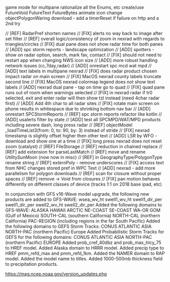 game mode for multipane
rationalize all the Enums, etc
create/use FutureVoid FutureText FutureBytes
animate icon change
objectPolygonWaring download - add a timerReset if failure on http and a 2nd try

// [REF] RadarPref shorten names
// [FIX] alerts no way back to image after set filter
// [REF] overall logic/consistency of zoom in nexrad with regards to triangles/circles
// [FIX] dual pane does not show radar time for both panes
// [ADD] spc storm reports - landscape optimization
// [ADD] spotters - show on radar option, search, mark fav, contact
// [FIX] should not need to restart app when changing NWS icon size
// [ADD] more robust handling network issues (cc,7day,radar)
// [ADD] onrestart spc mcd wat mpd
// [ADD] text labels in multipane nexrad
// [FIX] does radar product chosen impact radar on main screen
// [FIX] MacOS nexrad county labels truncate second line
// [FIX] MacOS nexrad colormap legend does not show text labels
// [ADD] nexrad dual pane - tap on time go to quad
// [FIX] quad pane runs out of room when warnings selected
// [FIX] in nexrad radar if tr0 selected, exit and enter radar will then show tzl instead (need 4char radar first)
// [ADD] Add 4th char to all radar sites
// [FIX] rotate main screen on phone results in whitespace due to shrinking bottom nav bar
// [ADD] onrestart SPCStormReports
// [REF] spc storm reports refactor like kotlin
// [ADD] usalerts filter by state
// [ADD] test all SPCMPD/WAT/MPD products including severe dash, long press radar 
// [REF] objectModel _loadTimeList3(from: 0, to: 90, by: 3) instead of stride
// [FIX] nexrad timestamp is slightly offset higher then other text
// [ADD] LSR by WFO - download and show one at a time
// [FIX] long press nexrad does not reset zoom (catalyst)
// [REF] FileStorage 
// [REF] reduction in chained replace
// [REF] add extension for parseLastMatch
// [REF] move and rename UtilitySunMoon (now now in misc)
// [REF] in GeographyType/PolygonType rename string
// [REF] externPoly - remove underscores
// [FIX] access text from NHC changes stored pref in WPC Text
// [ADD] nexrad - add more parallelism for polygon downloads
// [REF] scan for closure without proper spaces
// [REF] remove -> Void from closures
// [FIX] pan motion behaves differently on different classes of device (tracks 1:1 on 2018 base ipad, etc)



In conjunction with GFS v16-Wave model upgrade, the following new products are added to GFS-WAVE:
wsea_wv_ht
swell1_wv_ht
swell1_dir_per
swell1_dir_per
swell2_wv_ht
swell2_dir_per
Added the following domains to GFS-WAVE:
ALASKA
HAWAII
ARCTIC
NE-COAST
SE-COAST
WA-OR
GOM (Gulf of Mexico)
SOUTH-CAL (southern California)
NORTH-CAL (northern California)
PAC-REGION (including regions in the far South Pacific)
Added the following domains to GEFS Storm Tracks:
CONUS
ATLANTIC
ASIA
NORTH-PAC (northern Pacific)
Europe
Added Probabilistic Storm Tracks for GEFS for the following domains:
CONUS
ATLANTIC
ASIA
NORTH-PAC (northern Pacific)
EUROPE
Added prob_cref_40dbz and prob_max_hlcy_75 to HREF model.
Added Alaska domain to HRRR model.
Added precip type to HREF pmm_refd_max and pmm_refd_1km.
Added the NAMER domain to RAP model.
Added the model name to titles.
Added 1000-500mb thickness field to precipitation products.

https://mag.ncep.noaa.gov/version_updates.php
